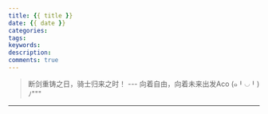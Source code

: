 ```yaml
---
title: {{ title }}
date: {{ date }}
categories: 
tags: 
keywords: 
description:
comments: true
---
```

> 断剑重铸之日，骑士归来之时！   --- 向着自由，向着未来出发Aco (๑╹◡╹)ﾉ"""

---